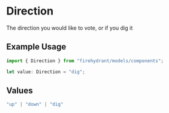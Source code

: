 # Direction

The direction you would like to vote, or if you dig it

## Example Usage

```typescript
import { Direction } from "firehydrant/models/components";

let value: Direction = "dig";
```

## Values

```typescript
"up" | "down" | "dig"
```
